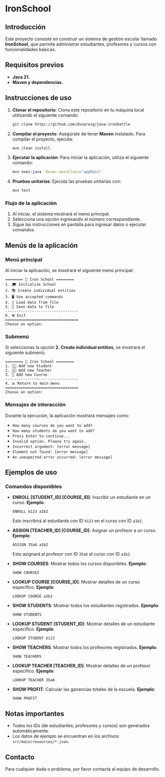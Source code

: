 # IronSchool

## Introducción

Este proyecto consiste en construir un sistema de gestión escolar llamado **IronSchool**, que permite administrar estudiantes, profesores y cursos con funcionalidades básicas.

## Requisitos previos

- **Java 21.**
- **Maven y dependencias.**

## Instrucciones de uso

1. **Clonar el repositorio**:
   Clona este repositorio en tu máquina local utilizando el siguiente comando:
   ```bash
   git clone https://github.com/dsuarezg/java-ironbattle
   ```

2. **Compilar el proyecto**:
   Asegúrate de tener **Maven** instalado. Para compilar el proyecto, ejecuta:
   ```bash
   mvn clean install
   ```

3. **Ejecutar la aplicación**:
   Para iniciar la aplicación, utiliza el siguiente comando:
   ```bash
   mvn exec:java -Dexec.mainClass="appMain"
   ```

4. **Pruebas unitarias**:
   Ejecuta las pruebas unitarias con:
   ```bash
   mvn test
   ```

### Flujo de la aplicación

1. Al iniciar, el sistema mostrará el menú principal.
2. Selecciona una opción ingresando el número correspondiente.
3. Sigue las instrucciones en pantalla para ingresar datos o ejecutar comandos.


## Menús de la aplicación

### Menú principal

Al iniciar la aplicación, se mostrará el siguiente menú principal:

```text
======== 🏫 Iron School ========
1. 🎓 Initialize School
2. 📚 Create individual entities
3. 🖥️ Use accepted commands
4. 📂 Load data from file
5. 💾 Save data to file
---------------------------------
6. ❌ Exit
=================================
Choose an option:
```

### Submenú

Si seleccionas la opción **2. Create individual entities**, se mostrará el siguiente submenú:

```text
======== 🏫 Iron School ========
1. 🧑‍🎓 Add new Student
2. 👩‍🏫 Add new Teacher
3. 📘 Add new Course
---------------------------------
4. 🔙 Return to main menu
=================================
Choose an option:
```

### Mensajes de interacción

Durante la ejecución, la aplicación mostrará mensajes como:

- `How many courses do you want to add?`
- `How many students do you want to add?`
- `Press Enter to continue...`
- `Invalid option. Please try again.`
- `Incorrect argument: [error message]`
- `Element not found: [error message]`
- `An unexpected error occurred: [error message]`

## Ejemplos de uso

### Comandos disponibles

- **ENROLL [STUDENT_ID] [COURSE_ID]**: Inscribir un estudiante en un curso.
  **Ejemplo**:
  ```text
  ENROLL b123 a1b2
  ```
  Esto inscribirá al estudiante con ID `b123` en el curso con ID `a1b2`.

- **ASSIGN [TEACHER_ID] [COURSE_ID]**: Asignar un profesor a un curso.
  **Ejemplo**:
  ```text
  ASSIGN 35a6 a1b2
  ```
  Esto asignará al profesor con ID `35a6` al curso con ID `a1b2`.

- **SHOW COURSES**: Mostrar todos los cursos disponibles.
  **Ejemplo**:
  ```text
  SHOW COURSES
  ```

- **LOOKUP COURSE [COURSE_ID]**: Mostrar detalles de un curso específico.
  **Ejemplo**:
  ```text
  LOOKUP COURSE a1b2
  ```

- **SHOW STUDENTS**: Mostrar todos los estudiantes registrados.
  **Ejemplo**:
  ```text
  SHOW STUDENTS
  ```

- **LOOKUP STUDENT [STUDENT_ID]**: Mostrar detalles de un estudiante específico.
  **Ejemplo**:
  ```text
  LOOKUP STUDENT b123
  ```

- **SHOW TEACHERS**: Mostrar todos los profesores registrados.
  **Ejemplo**:
  ```text
  SHOW TEACHERS
  ```

- **LOOKUP TEACHER [TEACHER_ID]**: Mostrar detalles de un profesor específico.
  **Ejemplo**:
  ```text
  LOOKUP TEACHER 35a6
  ```

- **SHOW PROFIT**: Calcular las ganancias totales de la escuela.
  **Ejemplo**:
  ```text
  SHOW PROFIT
  ```

## Notas importantes

- Todos los IDs (de estudiantes, profesores y cursos) son generados automáticamente.
- Los datos de ejemplo se encuentran en los archivos `src/main/resources/*.json`.


## Contacto

Para cualquier duda o problema, por favor contacta al equipo de desarrollo.
